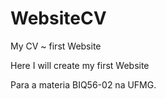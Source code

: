 # WebsiteCV
My CV ~ first Website

Here I will create my first Website

Para a materia BIQ56-02 na UFMG.

